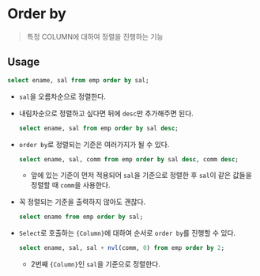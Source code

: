 # Order by

> 특정 COLUMN에 대하여 정렬을 진행하는 기능

## Usage

```sql
select ename, sal from emp order by sal;
```

* `sal`을 오름차순으로 정렬한다.

* 내림차순으로 정렬하고 싶다면 뒤에 `desc`만 추가해주면 된다.

  ```sql
  select ename, sal from emp order by sal desc;
  ```

* `order by`로 정렬되는 기준은 여러가지가 될 수 있다.

  ```sql
  select ename, sal, comm from emp order by sal desc, comm desc;
  ```

  * 앞에 있는 기준이 먼저 적용되어 `sal`을 기준으로 정렬한 후 `sal`이 같은 값들을 정렬할 때 `comm`을 사용한다.

* 꼭 정렬되는 기준을 출력하지 않아도 괜찮다.

  ```sql
  select ename from emp order by sal;
  ```

* `Select`로 호출하는 `{Column}`에 대하여 순서로 `order by`를 진행할 수 있다.

  ```sql
  select ename, sal, sal + nvl(comm, 0) from emp order by 2;
  ```

  * 2번째 `{Column}`인 `sal`을 기준으로 정렬한다.

